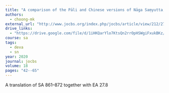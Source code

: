 ```yaml
---
title: "A comparison of the Pāli and Chinese versions of Nāga Saṃyutta, Supaṇṇa Saṃyutta, and Valāhaka Saṃyutta: early Buddhist discourse collections on mythical dragons, birds, and cloud devas"
authors:
  - choong-mk
external_url: "http://www.jocbs.org/index.php/jocbs/article/view/212/276"
drive_links: 
  - "https://drive.google.com/file/d/1iHKQarYlo7KtsQn2rrOpHSWgiFxukBKz/view?usp=drivesdk"
course: sa
tags:
  - deva
  - sn
year: 2020
journal: jocbs
volume: 18
pages: "42--65"
---
```


A translation of SA 861–872 together with EA 27.8


